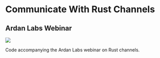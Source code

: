 # Communicate With Rust Channels

## Ardan Labs Webinar

![](https://github.com/thebracket/ArdanUltimateRust-5Days/raw/main/images/ardanlabs-logo.png)

Code accompanying the Ardan Labs webinar on Rust channels.